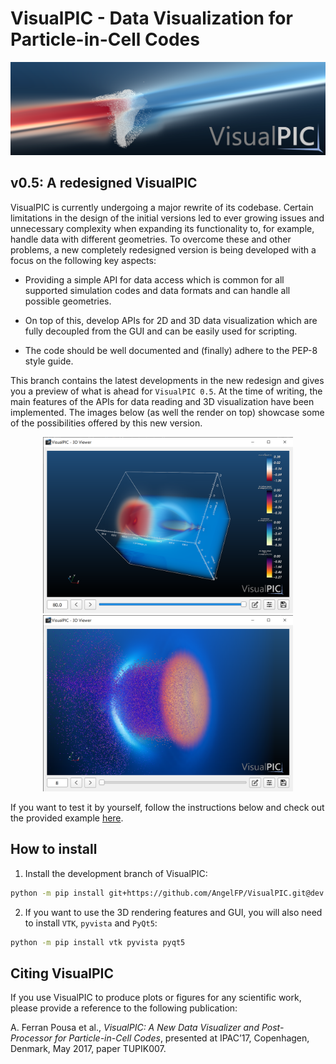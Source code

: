 # VisualPIC - Data Visualization for Particle-in-Cell Codes

![Highlight image](images/highlight_image.png)

## v0.5: A redesigned VisualPIC

VisualPIC is currently undergoing a major rewrite of its codebase. Certain limitations in the design of the initial versions led to ever growing issues and unnecessary complexity when expanding its functionality to, for example, handle data with different geometries. To overcome these and other problems, a new completely redesigned version is being developed with a focus on the following key aspects:

* Providing a simple API for data access which is common for all supported simulation codes and data formats and can handle all possible geometries.

* On top of this, develop APIs for 2D and 3D data visualization which are fully decoupled from the GUI and can be easily used for scripting.

* The code should be well documented and (finally) adhere to the PEP-8 style guide.

This branch contains the latest developments in the new redesign and gives you a preview of what is ahead for `VisualPIC 0.5`. At the time of writing, the main features of the APIs for  data reading and 3D visualization have been implemented. The images below (as well the render on top) showcase some of the possibilities offered by this new version.

<p align="center">
  <img alt="Sample image" src="images/sample_image_3d_renderer.png" width="400px" />
  <img alt="Sample image" src="images/sample_image_3d_renderer_6.png" width="400px" />
</p>

If you want to test it by yourself, follow the instructions below and check out the provided example [here](https://github.com/AngelFP/VisualPIC/tree/dev/examples/example_1).

## How to install

1) Install the development branch of VisualPIC:
```bash
python -m pip install git+https://github.com/AngelFP/VisualPIC.git@dev
```

2) If you want to use the 3D rendering features and GUI, you will also need to install `VTK`, `pyvista` and `PyQt5`:
```bash
python -m pip install vtk pyvista pyqt5
```



## Citing VisualPIC
If you use VisualPIC to produce plots or figures for any scientific work, please provide a reference to the following publication:

A. Ferran Pousa et al., *VisualPIC: A New Data Visualizer and Post-Processor for Particle-in-Cell Codes*, presented at IPAC’17, Copenhagen, Denmark, May 2017, paper TUPIK007.
